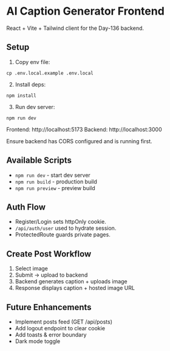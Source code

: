 # AI Caption Generator Frontend

React + Vite + Tailwind client for the Day-136 backend.

## Setup

1. Copy env file:

```
cp .env.local.example .env.local
```

2. Install deps:

```
npm install
```

3. Run dev server:

```
npm run dev
```

Frontend: http://localhost:5173
Backend: http://localhost:3000

Ensure backend has CORS configured and is running first.

## Available Scripts

- `npm run dev` - start dev server
- `npm run build` - production build
- `npm run preview` - preview build

## Auth Flow

- Register/Login sets httpOnly cookie.
- `/api/auth/user` used to hydrate session.
- ProtectedRoute guards private pages.

## Create Post Workflow

1. Select image
2. Submit -> upload to backend
3. Backend generates caption + uploads image
4. Response displays caption + hosted image URL

## Future Enhancements

- Implement posts feed (GET /api/posts)
- Add logout endpoint to clear cookie
- Add toasts & error boundary
- Dark mode toggle
